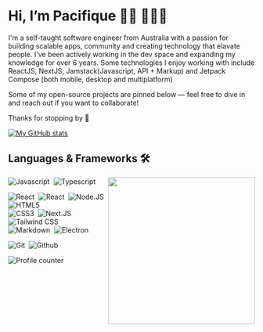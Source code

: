 # Hi, I’m Pacifique 👋🏾 👨🏾‍💻

I'm a self-taught software engineer from Australia with a passion for building scalable apps, community and creating technology that elavate people. I've been actively working in the dev space and expanding my knowledge for over 6 years. Some technologies I enjoy working with include ReactJS, NextJS, Jamstack(Javascript, API + Markup) and Jetpack Compose (both mobile, desktop and multiplatform)

Some of my open-source projects are pinned below — feel free to dive in and reach out if you want to collaborate!

Thanks for stopping by 🌱

[![My GitHub stats](https://github-readme-stats.vercel.app/api?username=M0ssi-P)](https://github.com/M0ssi-P/github-readme-stats)

## Languages & Frameworks 🛠

<img src="https://github-readme-stats.vercel.app/api/top-langs/?username=M0ssi-P&langs_count=10" align="right" width="300px">

![Javascript](https://img.shields.io/badge/-Javascript-2f1a47?style=flat&logo=javascript)&nbsp;
![Typescript](https://img.shields.io/badge/-Typescript-2f1a47?style=flat&logo=typescript)&nbsp;

![React](https://img.shields.io/badge/-React-2f1a47?style=flat&logo=react)&nbsp;
![React](https://img.shields.io/badge/-React%20Native-2f1a47?style=flat&logo=react)&nbsp;
![Node.JS](https://img.shields.io/badge/-Node.JS-2f1a47?style=flat&logo=node.js)&nbsp;
![HTML5](https://img.shields.io/badge/-HTML5-2f1a47?style=flat&logo=html5)&nbsp;  
![CSS3](https://img.shields.io/badge/-CSS3-2f1a47?style=flat&logo=css3&logoColor=039be5)&nbsp;
![Next.JS](https://img.shields.io/badge/-Next.JS-2f1a47?style=flat&logo=next.js)&nbsp;
![Tailwind CSS](https://img.shields.io/badge/-Tailwind%20CSS-2f1a47?style=flat&logo=tailwindcss)&nbsp;  
![Markdown](https://img.shields.io/badge/-Markdown-2f1a47?style=flat&logo=markdown)&nbsp;
![Electron](https://img.shields.io/badge/-Electron-2f1a47?style=flat&logo=electron)&nbsp;

![Git](https://img.shields.io/badge/-Git-2f1a47?style=flat&logo=git)&nbsp;
![Github](https://img.shields.io/badge/-Github-2f1a47?style=flat&logo=github)&nbsp;

![Profile counter](https://moe-counter.glitch.me/get/@M0ssi-P)
